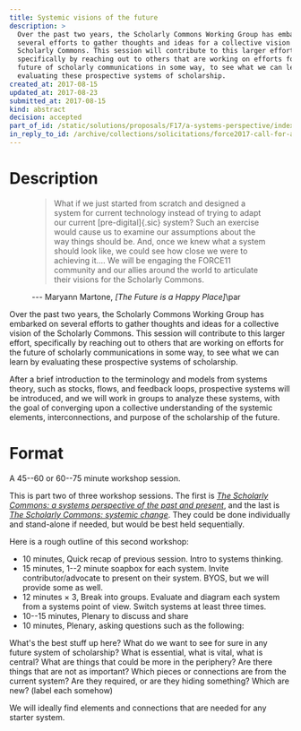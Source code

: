 ```yaml
---
title: Systemic visions of the future
description: >
  Over the past two years, the Scholarly Commons Working Group has embarked on
  several efforts to gather thoughts and ideas for a collective vision of the
  Scholarly Commons. This session will contribute to this larger effort,
  specifically by reaching out to others that are working on efforts for the
  future of scholarly communications in some way, to see what we can learn by
  evaluating these prospective systems of scholarship.
created_at: 2017-08-15
updated_at: 2017-08-23
submitted_at: 2017-08-15
kind: abstract
decision: accepted
part_of_id: /static/solutions/proposals/F17/a-systems-perspective/index.*
in_reply_to_id: /archive/collections/solicitations/force2017-call-for-abstracts.warc.gz
---
```


# Description

<figure class="grab bq">

> What if we just started from scratch and designed a system for current
> technology instead of trying to adapt our current [pre-digital]{.sic} system?
> Such an exercise would cause us to examine our assumptions about the way
> things should be. And, once we knew what a system should look like, we could
> see how close we were to achieving it.… We will be engaging the FORCE11
> community and our allies around the world to articulate their visions for the
> Scholarly Commons.

<figcaption>--- Maryann Martone, <cite>[The Future is a Happy Place]</cite>\par</figcaption>
</figure>

Over the past two years, the Scholarly Commons Working Group has embarked on
several efforts to gather thoughts and ideas for a collective vision of the
Scholarly Commons. This session will contribute to this larger effort,
specifically by reaching out to others that are working on efforts for the
future of scholarly communications in some way, to see what we can learn by
evaluating these prospective systems of scholarship.

After a brief introduction to the terminology and models from systems theory,
such as stocks, flows, and feedback loops, prospective systems will be
introduced, and we will work in groups to analyze these systems, with the goal
of converging upon a collective understanding of the systemic elements,
interconnections, and purpose of the scholarship of the future.

# Format

A 45--60 or 60--75 minute workshop session.

This is part two of three workshop sessions. The first is <cite>[The Scholarly
Commons: a systems perspective of the past and present][1]</cite>, and the last
is <cite>[The Scholarly Commons: systemic change][3]</cite>. They could be done
individually and stand-alone if needed, but would be best held sequentially.

Here is a rough outline of this second workshop:

- 10 minutes, Quick recap of previous session. Intro to systems thinking.
- 15 minutes, 1--2 minute soapbox for each system. Invite contributor/advocate to present on their system. BYOS, but we will provide some as well.
- 12 minutes × 3, Break into groups. Evaluate and diagram each system from a systems point of view. Switch systems at least three times.
- 10--15 minutes, Plenary to discuss and share
- 10 minutes, Plenary, asking questions such as the following:

What's the best stuff up here? What do we want to see for sure in any future
system of scholarship? What is essential, what is vital, what is central? What
are things that could be more in the periphery? Are there things that are not
as important? Which pieces or connections are from the current system? Are they
required, or are they hiding something? Which are new? (label each somehow)

We will ideally find elements and connections that are needed for any starter
system.

[The Future is a Happy Place]: <https://www.force11.org/blog/future-happy-place>
[1]: <../1/>
[3]: <../3/>
